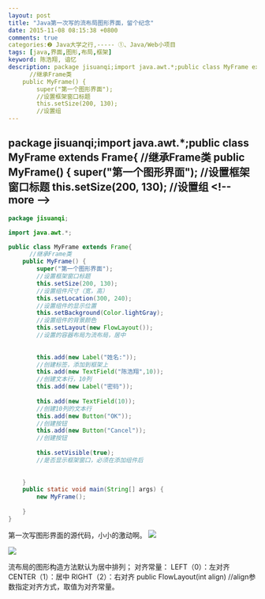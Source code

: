 ```yaml
---
layout: post
title: "Java第一次写的流布局图形界面，留个纪念"
date: 2015-11-08 08:15:38 +0800
comments: true
categories:❷ Java大学之行,----- ①、Java/Web小项目
tags: [java,界面,图形,布局,框架]
keyword: 陈浩翔, 谙忆
description: package jisuanqi;import java.awt.*;public class MyFrame extends Frame{
      //继承Frame类
    public MyFrame() {
        super("第一个图形界面");
        //设置框架窗口标题
        this.setSize(200, 130);
        //设置组 
---
```



package jisuanqi;import java.awt.*;public class MyFrame extends Frame{
      //继承Frame类
    public MyFrame() {
        super("第一个图形界面");
        //设置框架窗口标题
        this.setSize(200, 130);
        //设置组
&#60;!-- more --&#62;
----------

```java
package jisuanqi;

import java.awt.*;

public class MyFrame extends Frame{
      //继承Frame类
	public MyFrame() {
		super("第一个图形界面");
		//设置框架窗口标题
		this.setSize(200, 130);
		//设置组件尺寸（宽，高）
		this.setLocation(300, 240);
		//设置组件的显示位置
		this.setBackground(Color.lightGray);
		//设置组件的背景颜色
	    this.setLayout(new FlowLayout());
	    //设置的容器布局为流布局，居中
	    
	    
	    this.add(new Label("姓名:"));
	    //创建标签，添加到框架上
	    this.add(new TextField("陈浩翔",10));
	    //创建文本行，10列
	    this.add(new Label("密码"));
	    
	    this.add(new TextField(10));
	    //创建10列的文本行
	    this.add(new Button("OK"));
	    //创建按钮
	    this.add(new Button("Cancel"));
	    //创建按钮
		
	    this.setVisible(true);
	    //是否显示框架窗口，必须在添加组件后
		
		
	}
	public static void main(String[] args) {
		new MyFrame();
		
	}
}
```
第一次写图形界面的源代码，小小的激动啊。
![](http://img.blog.csdn.net/20151108201120041)


![](http://img.blog.csdn.net/20151108201104009)

流布局的图形构造方法默认为居中排列；
对齐常量：
LEFT（0）：左对齐
CENTER（1）：居中
RIGHT（2）：右对齐
public FlowLayout(int align)
//align参数指定对齐方式，取值为对齐常量。